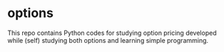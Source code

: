 # options
This repo contains Python codes for studying option pricing developed while (self) studying both options and learning simple programming.
